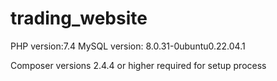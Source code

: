 # trading_website

PHP version:7.4
MySQL version: 8.0.31-0ubuntu0.22.04.1

Composer versions 2.4.4 or higher required for setup process
